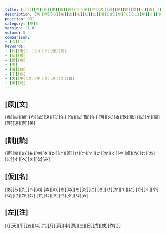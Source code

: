 ```yaml
---
title: [（][（][老][身][重][病][經][年][辛][苦][及][思][兒][等][歌][七][首] [[長][一][首][短][六][首]][）][反][歌][）]
description: [荒][栲][の][布][衣][を][だ][に][着][せ][か][て][に][か][く][や][嘆][か][む][為][む][す][べ][を][な][み]
position: 901
category: [巻]5
version: '1.0'
volume: 5
comparison:
- [な][し]
keywords:
- [作][者][：][山][上][憶][良]
- [仏][教]
- [儒][教]
- [老]
- [嘆][翮]
- [子][供]
- [天][平][５][年][６][月][３][日]
- [年][紀]
---
```


## [原][文]

[麁][妙][能] [布][衣][遠][陀][尓] [伎][世][難][尓] [可][久][夜][歎][敢] [世][牟][周][弊][遠][奈][美]

## [訓][読]

[荒][栲][の][布][衣][を][だ][に][着][せ][か][て][に][か][く][や][嘆][か][む][為][む][す][べ][を][な][み]

## [仮][名]

[あ][ら][た][へ][の] [ぬ][の][き][ぬ][を][だ][に] [き][せ][か][て][に] [か][く][や][な][げ][か][む] [せ][む][す][べ][を][な][み]

## [左][注]

[（][天][平][五][年][六][月][丙][申][朔][三][日][戊][戌][作][）]
